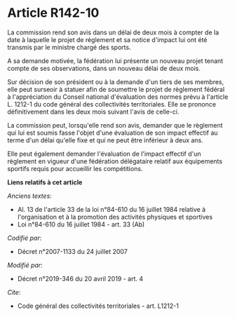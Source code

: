# Article R142-10

La commission rend son avis dans un délai de deux mois à compter de la date à laquelle le projet de règlement et sa notice
d'impact lui ont été transmis par le ministre chargé des sports.

A sa demande motivée, la fédération lui présente un nouveau projet tenant compte de ses observations, dans un nouveau délai
de deux mois.

Sur décision de son président ou à la demande d'un tiers de ses membres, elle peut surseoir à statuer afin de soumettre le
projet de règlement fédéral à l'appréciation du Conseil national d'évaluation des normes prévu à l'article L. 1212-1 du code
général des collectivités territoriales. Elle se prononce définitivement dans les deux mois suivant l'avis de celle-ci.

La commission peut, lorsqu'elle rend son avis, demander que le règlement qui lui est soumis fasse l'objet d'une évaluation de
son impact effectif au terme d'un délai qu'elle fixe et qui ne peut être inférieur à deux ans.

Elle peut également demander l'évaluation de l'impact effectif d'un règlement en vigueur d'une fédération délégataire relatif
aux équipements sportifs requis pour accueillir les compétitions.

**Liens relatifs à cet article**

_Anciens textes_:

  - Al. 13 de l'article 33 de la loi n°84-610 du 16 juillet 1984 relative à l'organisation et à la promotion des activités physiques et sportives
  - Loi n°84-610 du 16 juillet 1984 - art. 33 (Ab)

_Codifié par_:

  - Décret n°2007-1133 du 24 juillet 2007

_Modifié par_:

  - Décret n°2019-346 du 20 avril 2019 - art. 4

_Cite_:

  - Code général des collectivités territoriales - art. L1212-1
